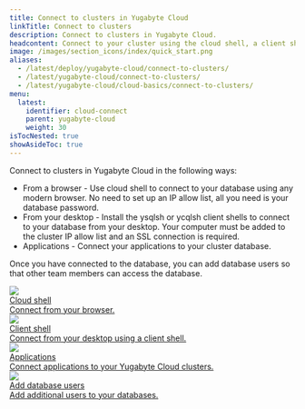 ```yaml
---
title: Connect to clusters in Yugabyte Cloud
linkTitle: Connect to clusters
description: Connect to clusters in Yugabyte Cloud.
headcontent: Connect to your cluster using the cloud shell, a client shell, and from applications.
image: /images/section_icons/index/quick_start.png
aliases:
  - /latest/deploy/yugabyte-cloud/connect-to-clusters/
  - /latest/yugabyte-cloud/connect-to-clusters/
  - /latest/yugabyte-cloud/cloud-basics/connect-to-clusters/
menu:
  latest:
    identifier: cloud-connect
    parent: yugabyte-cloud
    weight: 30
isTocNested: true
showAsideToc: true
---
```


Connect to clusters in Yugabyte Cloud in the following ways:

- From a browser - Use cloud shell to connect to your database using any modern browser. No need to set up an IP allow list, all you need is your database password.
- From your desktop - Install the ysqlsh or ycqlsh client shells to connect to your database from your desktop. Your computer must be added to the cluster IP allow list and an SSL connection is required.
- Applications - Connect your applications to your cluster database.

Once you have connected to the database, you can add database users so that other team members can access the database.

<div class="row">

  <div class="col-12 col-md-6 col-lg-12 col-xl-6">
    <a class="section-link icon-offset" href="connect-cloud-shell/">
      <div class="head">
        <img class="icon" src="/images/section_icons/manage/backup.png" aria-hidden="true" />
        <div class="title">Cloud shell</div>
      </div>
      <div class="body">
        Connect from your browser.
      </div>
    </a>
  </div>

  <div class="col-12 col-md-6 col-lg-12 col-xl-6">
    <a class="section-link icon-offset" href="connect-client-shell/">
      <div class="head">
        <img class="icon" src="/images/section_icons/manage/backup.png" aria-hidden="true" />
        <div class="title">Client shell</div>
      </div>
      <div class="body">
        Connect from your desktop using a client shell.
      </div>
    </a>
  </div>

  <div class="col-12 col-md-6 col-lg-12 col-xl-6">
    <a class="section-link icon-offset" href="connect-application/">
      <div class="head">
        <img class="icon" src="/images/section_icons/quick_start/create_cluster.png" aria-hidden="true" />
        <div class="title">Applications</div>
      </div>
      <div class="body">
        Connect applications to your Yugabyte Cloud clusters.
      </div>
    </a>
  </div>

  <div class="col-12 col-md-6 col-lg-12 col-xl-6">
    <a class="section-link icon-offset" href="add-users/">
      <div class="head">
        <img class="icon" src="/images/section_icons/manage/enterprise/edit_universe.png" aria-hidden="true" />
        <div class="title">Add database users</div>
      </div>
      <div class="body">
        Add additional users to your databases.
      </div>
    </a>
  </div>

</div>
